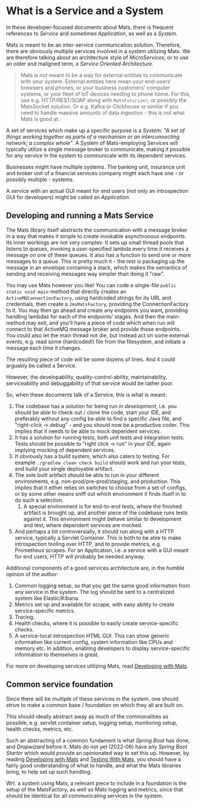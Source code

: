 # What is a Service and a System

In these developer-focused documents about Mats, there is frequent references to _Service_ and sometimes _Application_,
as well as a _System_.

Mats is meant to be an inter-service communication solution. Therefore, there are obviously multiple services involved
in a system utilizing Mats. We are therefore talking about an architecture style of _MicroServices_, or to use an older
and maligned term, a _Service Oriented Architecture_.

> Mats is _not_ meant to be a way for external entities to communicate with your system. External entities here mean your end-users' browsers and phones, or your business customers' computer systems, or your fleet of IoT devices needing to phone home. For this, use e.g. HTTP/REST/SOAP along with `MatsFuturizer`, or possibly the MatsSocket solution. Or e.g. Kafka or Clickhouse or similar if you need to handle massive amounts of data ingestion - this is not what Mats is good at.

A set of services which make up a specific purpose is a _System_: _"A set of things working together as parts of a
mechanism or an interconnecting network; a complex whole"_. A System of Mats-employing Services will typically utilize a
single message broker to communicate, making it possible for any service in the system to communicate with its dependent
services.

Businesses might have multiple systems. The banking unit, insurance unit and broker unit of a financial services company
might each have one - or possibly multiple - systems.

A service with an actual GUI meant for end users (not only an introspection GUI for developers) might be called an
_Application_.

## Developing and running a Mats Service

The Mats library itself abstracts the communication with a message broker in a way that makes it simple to create
invokable asynchronous endpoints. Its inner workings are not very complex: It sets up small thread pools that listens to
queues, invoking a user-specified lambda every time it receives a message on one of these queues. It also has a function
to send one or more messages to a queue. This is pretty much it - the rest is packaging up the message in an envelope
containing a stack, which makes the semantics of sending and receiving messages way simpler than doing it "raw".

You may use Mats however you like! You can code a single-file `public static void main`-method that directly creates an
`ActiveMQConnectionFactory`, using hardcoded strings for its URL and credentials, then create a `JmsMatsFactory`,
providing the ConnectionFactory to it. You may then go ahead and create any endpoints you want, providing handling
lambdas for each of the endpoints' stages. And then the main-method may exit, and you'll have a piece of code which when
run will connect to that ActiveMQ message broker and provide those endpoints. You could also let the main thread not
die, but instead act on some external events, e.g. read some (hardcoded!) file from the filesystem, and initiate a
message each time it changes.

The resulting piece of code will be some dozens of lines. And it could arguably be called a Service.

However, the developability, quality-control-ability, maintainability, serviceability and debuggability of that service
would be rather poor.

So, when these documents talk of a Service, this is what is meant:

1. The codebase has a solution for being run _in development_, i.e. you should be able to check out / clone the code,
   start your IDE, and preferably without any config be able to find a specific Java file, and "right-click -> debug" -
   and you should now be a productive coder. This implies that it needs to be able to mock dependent services.
2. It has a solution for running tests, both unit tests and integration tests. Tests should be possible to
   "right click -> run" in your IDE, again implying mocking of dependent services.
3. It obviously has a build system, which also caters to testing. For example `./gradlew clean check build` should work
   and run your tests, and build your single deployable artifact.
4. The sole built artifact should be able to run in your different environments, e.g. non-prod/pre-prod/staging, and
   production. This implies that it either relies on switches to choose from a set of configs, or by some other means
   sniff out which environment it finds itself in to do such a selection.
    1. A special environment is for end-to-end tests, where the finished artifact is brought up, and another piece of
       the codebase runs tests against it. This environment might behave similar to development and test, where
       dependent services are mocked.
5. And perhaps a bit controversially, it should run along with a HTTP service, typically a Servlet Container. This is
   both to be able to make introspection tooling over HTTP, and to provide metrics, e.g. Prometheus scrapes. For an
   Application, i.e. a service with a GUI meant for end users, HTTP will probably be needed anyway.

Additional components of a good services architecture are, in the humble opinion of the author:

1. Common logging setup, so that you get the same good information from any service in the system. The log should be
   sent to a centralized system like Elastic/Kibana.
2. Metrics set up and available for scrape, with easy ability to create service-specific metrics.
3. Tracing.
4. Health checks, where it is possible to easily create service-specific checks.
5. A service-local introspection HTML GUI. This can show generic information like current config, system information
   like CPUs and memory etc. In addition, enabling developers to display service-specific information to themselves is
   great.

For more on developing services utilizing Mats, read [Developing with Mats](DevelopingWithMats.md).

## Common service foundation

Since there will be multiple of these services in the system, one should strive to make a common base / foundation on
which they all are built on.

This should ideally abstract away as much of the commonalities as possible, e.g. servlet container setup, logging setup,
monitoring setup, health checks, metrics, etc.

Such an abstracting of a common fundament is what _Spring Boot_ has done, and _Dropwizard_ before it. Mats do not yet
(2022-06) have any _Spring Boot Starter_ which would provide an opinionated way to set this up. However, by
reading [Developing with Mats](DevelopingWithMats.md) and [Testing With Mats](TestingWithMats.md), you should have a
fairly good understanding of what to handle, and what the Mats libraries bring, to help set up such handling.

Wrt. a system using Mats, a relevant piece to include in a foundation is the setup of the MatsFactory, as well as Mats
logging and metrics, since that should be identical for all communicating services in the system.